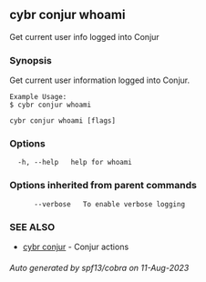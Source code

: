## cybr conjur whoami

Get current user info logged into Conjur

### Synopsis

Get current user information logged into Conjur.
	
	Example Usage:
	$ cybr conjur whoami

```
cybr conjur whoami [flags]
```

### Options

```
  -h, --help   help for whoami
```

### Options inherited from parent commands

```
      --verbose   To enable verbose logging
```

### SEE ALSO

* [cybr conjur](cybr_conjur.md)	 - Conjur actions

###### Auto generated by spf13/cobra on 11-Aug-2023

